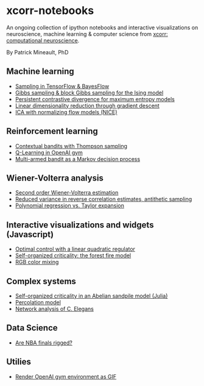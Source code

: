 # xcorr-notebooks
An ongoing collection of ipython notebooks and interactive visualizations on neuroscience, machine learning & computer science from [xcorr: computational neuroscience](https://xcorr.net). 

By Patrick Mineault, PhD

## Machine learning

  * [Sampling in TensorFlow & BayesFlow](http://nbviewer.jupyter.org/github/probml/pyprobml/blob/master/notebooks/Sampling%20with%20the%20TF%20distributions%20library.ipynb)
  * [Gibbs sampling & block Gibbs sampling for the Ising model](http://nbviewer.jupyter.org/github/probml/pyprobml/blob/master/notebooks/Block%20Gibbs%20sampling%20for%20Ising%20model.ipynb)
  * [Persistent contrastive divergence for maximum entropy models](http://nbviewer.jupyter.org/github/patrickmineault/pmtk3/blob/master/python/demos/maxEntPersistentContrastiveDivergence.ipynb)
  * [Linear dimensionality reduction through gradient descent](http://nbviewer.jupyter.org/github/patrickmineault/xcorr-notebooks/blob/master/PCA_through_gradient_descent.ipynb)
  * [ICA with normalizing flow models (NICE)](http://nbviewer.jupyter.org/github/patrickmineault/xcorr-notebooks/blob/master/A_linear_normalizing_flow_model_for_neural_ICA.ipynb)

## Reinforcement learning

  * [Contextual bandits with Thompson sampling](http://nbviewer.jupyter.org/github/patrickmineault/xcorr-notebooks/blob/master/Contextual%20bandits%20with%20Thompson%20sampling.ipynb)
  * [Q-Learning in OpenAI gym](http://nbviewer.jupyter.org/github/patrickmineault/xcorr-notebooks/blob/master/Q-Learning%20%26%20OpenAI%20gym.ipynb)
  * [Multi-armed bandit as a Markov decision process](http://nbviewer.jupyter.org/github/patrickmineault/xcorr-notebooks/blob/master/Multi-armed%20bandit%20as%20a%20Markov%20decision%20process.ipynb)

 ## Wiener-Volterra analysis

  * [Second order Wiener-Volterra estimation](http://nbviewer.jupyter.org/github/patrickmineault/xcorr-notebooks/blob/master/Second-order-estimate.ipynb)
  * [Reduced variance in reverse correlation estimates, antithetic sampling](http://nbviewer.jupyter.org/github/patrickmineault/xcorr-notebooks/blob/master/Paired-sampling.ipynb)
  * [Polynomial regression vs. Taylor expansion](http://nbviewer.jupyter.org/github/patrickmineault/xcorr-notebooks/blob/master/Expansion-Schmexpansion.ipynb)

## Interactive visualizations and widgets (Javascript)

  * [Optimal control with a linear quadratic regulator](https://observablehq.com/@xcorr/optimal-control-example)
  * [Self-organized criticality: the forest fire model](https://openprocessing.org/sketch/853689)
  * [RGB color mixing](https://patrickmineault.github.io/precourse/rgb-widget.html)

## Complex systems

  * [Self-organized criticality in an Abelian sandpile model (Julia)](https://nbviewer.jupyter.org/github/patrickmineault/complex-systems/blob/master/Sandpile%20model.ipynb)
  * [Percolation model](https://nbviewer.jupyter.org/github/patrickmineault/complex-systems/blob/master/Percolation%20model.ipynb)
  * [Network analysis of C. Elegans](https://nbviewer.jupyter.org/github/patrickmineault/complex-systems/blob/master/Network%20analysis%20of%20C%20elegans.ipynb)


## Data Science

  * [Are NBA finals rigged?](http://nbviewer.jupyter.org/github/patrickmineault/xcorr-notebooks/blob/master/Are%20NBA%20finals%20rigged%3F.ipynb)


## Utilies

  * [Render OpenAI gym environment as GIF](http://nbviewer.jupyter.org/github/patrickmineault/xcorr-notebooks/blob/master/Render%20OpenAI%20gym%20as%20GIF.ipynb)
